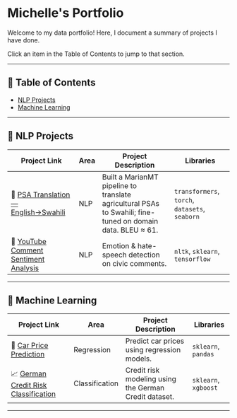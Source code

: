 # Michelle's Portfolio
Welcome to my data portfolio! Here, I document a summary of projects I have done.

Click an item in the Table of Contents to jump to that section.

---

## 📑 Table of Contents
- [NLP Projects](https://github.com/michellekituku/Michelle-s-Portfolio#nlp-projects)
- [Machine Learning](#machine-learning)
  
---

## 🧠 NLP Projects
| Project Link | Area | Project Description | Libraries |
|--------------|------|----------------------|-----------|
| 🌾 [PSA Translation — English→Swahili](https://github.com/michellekituku/PSA-Translation) | NLP | Built a MarianMT pipeline to translate agricultural PSAs to Swahili; fine-tuned on domain data. BLEU ≈ 61. | `transformers`, `torch`, `datasets`, `seaborn` |
| 📝 [YouTube Comment Sentiment Analysis](https://github.com/YourUsername/Youtube-Sentiment) | NLP | Emotion & hate-speech detection on civic comments. | `nltk`, `sklearn`, `tensorflow` |

---

## 🤖 Machine Learning
| Project Link | Area | Project Description | Libraries |
|--------------|------|----------------------|-----------|
| 🚗 [Car Price Prediction](https://github.com/YourUsername/CarPricePrediction) | Regression | Predict car prices using regression models. | `sklearn`, `pandas` |
| 📈 [German Credit Risk Classification](https://github.com/YourUsername/CreditRisk) | Classification | Credit risk modeling using the German Credit dataset. | `sklearn`, `xgboost` |

---
